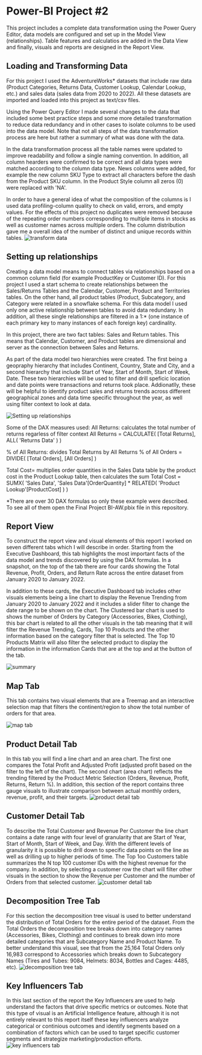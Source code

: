 # Power-BI Project #2
This project includes a complete data transformation using the Power Query Editor, data models are configured and set up in the Model View (relationships). Table features and calculatios are added in the Data View and finally, visuals and reports are designed in the Report View. 

## Loading and Transforming Data
For this project I used the AdventureWorks* datasets that include raw data (Product Categories, Returns Data, Customer Lookup, Calendar Lookup, etc.) and sales data (sales data from 2020 to 2022). All these datasets are imported and loaded into this project as text/csv files.

Using the Power Query Editor I made several changes to the data that included some best practice steps and some more detailed transformation to reduce data redundancy and in other cases to isolate columns to be used into the data model. Note that not all steps of the data transformation process are here but rather a summary of what was done with the data. 

In the data transformation process all the table names were updated to improve readability and follow a single naming convention. In addition, all column hearders were confirmed to be correct and all data types were matched according to the column data type. News columns were added, for example the new column SKU Type to extract all characters before the dash from the Product SKU column. In the Product Style column all zeros (0) were replaced with 'NA'. 

In order to have a general idea of what the composition of the columns is I used data profiling-column quality to check on valid, errors, and empty values. For the effects of this project no duplicates were removed because of the repeating order numbers corresponding to multiple items in stocks as well as customer names across multiple orders. The column distribution gave me a overall idea of the number of distinct and unique records within tables. 
![transform data](https://github.com/user-attachments/assets/c9adb5d1-a5f4-40e4-9c88-d8b854926eef)


## Setting up relationships
Creating a data model means to connect tables via relationships based on a common column field (for example ProductKey or Customer ID). For this project I used a start schema to create relationships between the Sales/Returns Tables and the Calendar, Customer, Product and Territories tables. On the other hand, all product tables (Product, Subcategory, and Category were related in a snowflake schema. For this data model I used only one active relationship between tables to avoid data redundany. In addition, all these single relationships are filtered in a 1:* (one instance of each primary key to many instances of each foreign key) cardinality. 

In this project, there are two fact tables: Sales and Return tables. This means that Calendar, Customer, and Product tables are dimensional and server as the connection between Sales and Returns. 

As part of the data model two hierarchies were created. The first being a geopraphy hierarchy that includes Continent, Country, State and City, and a second hierarchy that include Start of Year, Start of Month, Start of Week, Date. These two hierarchies will be used to filter and drill speficic location and date points were transactions and returns took place. Addionatlly, these will be helpful to identify product sales and returns trends across different geographical zones and data time specific throughout the year, as well using filter context to look at data.  

![Setting up relationships](https://github.com/user-attachments/assets/ed88ac7e-b9a3-475d-b33f-9b3eafc69508)

Some of the DAX measures used:
All Returns: calculates the total number of returns regarless of filter context
All Returns = 
CALCULATE(
    [Total Returns],
    ALL(
        'Returns Data'
    )
)

% of All Returns: divides Total Returns by All Returns
% of All Orders = 
DIVIDE(
    [Total Orders],
    [All Orders]
)

Total Cost= multiplies order quantities in the Sales Data table by the product cost in the Product Lookup table, then calculates the sum
Total Cost = 
SUMX(
    'Sales Data',
    'Sales Data'[OrderQuantity] *
    RELATED(
        'Product Lookup'[ProductCost]
    )
)

*There are over 30 DAX formulas so only these example were described. To see all of them open the Final Project BI-AW.pbix file in this repository. 

## Report View
To construct the report view and visual elements of this report I worked on seven different tabs which I will describe in order. Starting from the Executive Dashboard, this tab highlights the most important facts of the data model and trends discovered by using the DAX formulas. In a snapshot, on the top of the tab there are four cards showing the Total Revenue, Profit, Orders, and Return Rate across the entire dataset from January 2020 to January 2022. 

In addition to these cards, the Executive Dashboard tab includes other visuals elements being a line chart to display the Revenue Trending from January 2020 to January 2022 and it includes a slider filter to change the date range to be shown on the chart. The Clustered bar chart is used to shows the number of Orders by Category (Accessories, Bikes, Clothing), this bar chart is related to all the other visuals in the tab meaning that it will filter the Revenue Trending, Cards, Top 10 Products and the other information based on the category filter that is selected. The Top 10 Products Matrix will also filter the selected product to display the information in the information Cards that are at the top and at the button of the tab. 

![summary](https://github.com/user-attachments/assets/e2d911b2-407f-489f-a055-769473d29a4d)

## Map Tab
This tab contains two visual elements that are a Treemap and an interactive selection map that filters the continent/region to show the total number of orders for that area. 

![map tab](https://github.com/user-attachments/assets/c229b8d7-96ff-45d1-a393-99712907fcd6)

## Product Detail Tab 
In this tab you will find a line chart and an area chart. The first one compares the Total Profit and Adjusted Profit (adjusted profit based on the filter to the left of the chart). The second chart (area chart) reflects the trending filtered by the Product Metric Selection (Orders, Revenue, Profit, Returns, Return %). In addition, this section of the report contains three gauge visuals to illustrate comparison between actual monthly orders, revenue, profit, and their targets. 
![product detail tab](https://github.com/user-attachments/assets/9a4a2d8d-cd02-4e24-ac2a-b241f6e1db16)

## Customer Detail Tab
To describe the Total Customer and Revenue Per Customer the line chart contains a date range with four level of granularity that are Start of Year, Start of Month, Start of Week, and Day. With the different levels of granularity it is possible to drill down to specific data points on the line as well as drilling up to higher periods of time. The Top 1oo Customers table summarizes the N top 100 customer IDs with the highest revenue for the company. In addition, by selecting a customer row the chart will filter other visuals in the section to show the Revenue per Customer and the number of Orders from that selected customer. 
![customer detail tab](https://github.com/user-attachments/assets/33d6e8b0-64f4-4a8f-adec-4f2d572ceabc)

## Decomposition Tree Tab
For this section the decomposition tree visual is used to better understand the distribution of Total Orders for the entire period of the dataset. From the Total Orders the decomposition tree breaks down into category names (Accessories, Bikes, Clothing) and continues to break down into more detailed categories that are Subcategory Name and Product Name. To better understand this visual, see that from the 25,164 Total Orders only 16,983 correspond to Accessories which breaks down to Subcategory Names (Tires and Tubes: 9084, Helmets: 8034, Bottles and Cages: 4485, etc). 
![decomposition tree tab](https://github.com/user-attachments/assets/e6a02c96-e644-4f12-bb02-9f1f474aa555)

## Key Influencers Tab 
In this last section of the report the Key Influencers are used to help understand the factors that drive specific metrics or outcomes. Note that this type of visual is an Artificial Intelligence feature, although it is not entirely relevant to this report itself these key influencers analyze categorical or continious outcomes and identify segments based on a combination of factors which can be used to target specific customer segments and strategize marketing/production efforts. 
![key influencers tab](https://github.com/user-attachments/assets/e3a235b5-6032-4585-aff3-112639765696)



